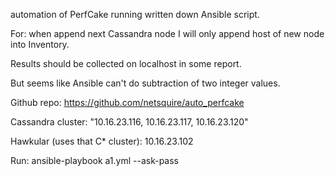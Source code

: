  automation of PerfCake running written down Ansible script.

For: when append next Cassandra node I will only append host of new node into Inventory.

Results should be collected on localhost in some report.

But seems like Ansible can't do subtraction of two integer values.

Github repo: https://github.com/netsquire/auto_perfcake

Cassandra cluster: "10.16.23.116, 10.16.23.117, 10.16.23.120"

Hawkular (uses that C* cluster): 10.16.23.102

Run: ansible-playbook a1.yml --ask-pass
